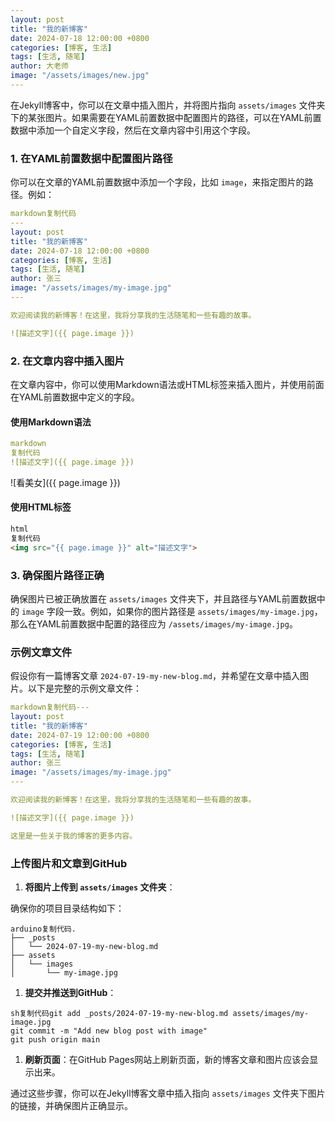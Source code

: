 ```yaml
---
layout: post
title: "我的新博客"
date: 2024-07-18 12:00:00 +0800
categories: [博客, 生活]
tags: [生活, 随笔]
author: 大老师
image: "/assets/images/new.jpg"
---
```


在Jekyll博客中，你可以在文章中插入图片，并将图片指向 `assets/images` 文件夹下的某张图片。如果需要在YAML前置数据中配置图片的路径，可以在YAML前置数据中添加一个自定义字段，然后在文章内容中引用这个字段。

### 1. 在YAML前置数据中配置图片路径

你可以在文章的YAML前置数据中添加一个字段，比如 `image`，来指定图片的路径。例如：

```yaml
markdown复制代码
---
layout: post
title: "我的新博客"
date: 2024-07-18 12:00:00 +0800
categories: [博客, 生活]
tags: [生活, 随笔]
author: 张三
image: "/assets/images/my-image.jpg"
---

欢迎阅读我的新博客！在这里，我将分享我的生活随笔和一些有趣的故事。

![描述文字]({{ page.image }})
```

### 2. 在文章内容中插入图片

在文章内容中，你可以使用Markdown语法或HTML标签来插入图片，并使用前面在YAML前置数据中定义的字段。

#### 使用Markdown语法

```yaml
markdown
复制代码
![描述文字]({{ page.image }})
```

![看美女]({{ page.image }})

#### 使用HTML标签

```html
html
复制代码
<img src="{{ page.image }}" alt="描述文字">
```

### 3. 确保图片路径正确

确保图片已被正确放置在 `assets/images` 文件夹下，并且路径与YAML前置数据中的 `image` 字段一致。例如，如果你的图片路径是 `assets/images/my-image.jpg`，那么在YAML前置数据中配置的路径应为 `/assets/images/my-image.jpg`。

### 示例文章文件

假设你有一篇博客文章 `2024-07-19-my-new-blog.md`，并希望在文章中插入图片。以下是完整的示例文章文件：

```yaml
markdown复制代码---
layout: post
title: "我的新博客"
date: 2024-07-19 12:00:00 +0800
categories: [博客, 生活]
tags: [生活, 随笔]
author: 张三
image: "/assets/images/my-image.jpg"
---

欢迎阅读我的新博客！在这里，我将分享我的生活随笔和一些有趣的故事。

![描述文字]({{ page.image }})

这里是一些关于我的博客的更多内容。
```

### 上传图片和文章到GitHub

1. **将图片上传到 `assets/images` 文件夹**：

确保你的项目目录结构如下：

```
arduino复制代码.
├── _posts
│   └── 2024-07-19-my-new-blog.md
├── assets
│   └── images
│       └── my-image.jpg
```

1. **提交并推送到GitHub**：

```shell
sh复制代码git add _posts/2024-07-19-my-new-blog.md assets/images/my-image.jpg
git commit -m "Add new blog post with image"
git push origin main
```

1. **刷新页面**：在GitHub Pages网站上刷新页面，新的博客文章和图片应该会显示出来。

通过这些步骤，你可以在Jekyll博客文章中插入指向 `assets/images` 文件夹下图片的链接，并确保图片正确显示。